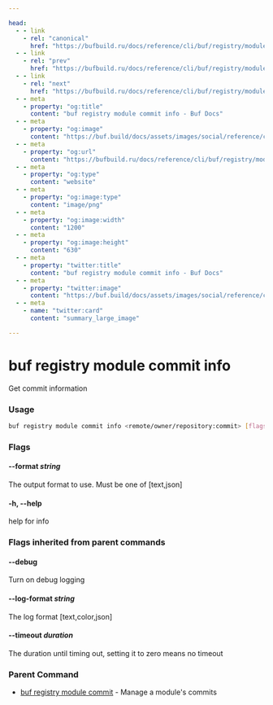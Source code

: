 ```yaml
---

head:
  - - link
    - rel: "canonical"
      href: "https://bufbuild.ru/docs/reference/cli/buf/registry/module/commit/info/"
  - - link
    - rel: "prev"
      href: "https://bufbuild.ru/docs/reference/cli/buf/registry/module/commit/add-label/"
  - - link
    - rel: "next"
      href: "https://bufbuild.ru/docs/reference/cli/buf/registry/module/commit/list/"
  - - meta
    - property: "og:title"
      content: "buf registry module commit info - Buf Docs"
  - - meta
    - property: "og:image"
      content: "https://buf.build/docs/assets/images/social/reference/cli/buf/registry/module/commit/info.png"
  - - meta
    - property: "og:url"
      content: "https://bufbuild.ru/docs/reference/cli/buf/registry/module/commit/info/"
  - - meta
    - property: "og:type"
      content: "website"
  - - meta
    - property: "og:image:type"
      content: "image/png"
  - - meta
    - property: "og:image:width"
      content: "1200"
  - - meta
    - property: "og:image:height"
      content: "630"
  - - meta
    - property: "twitter:title"
      content: "buf registry module commit info - Buf Docs"
  - - meta
    - property: "twitter:image"
      content: "https://buf.build/docs/assets/images/social/reference/cli/buf/registry/module/commit/info.png"
  - - meta
    - name: "twitter:card"
      content: "summary_large_image"

---
```


# buf registry module commit info

Get commit information

### Usage

```sh
buf registry module commit info <remote/owner/repository:commit> [flags]
```

### Flags

#### \--format _string_

The output format to use. Must be one of \[text,json\]

#### \-h, --help

help for info

### Flags inherited from parent commands

#### \--debug

Turn on debug logging

#### \--log-format _string_

The log format \[text,color,json\]

#### \--timeout _duration_

The duration until timing out, setting it to zero means no timeout

### Parent Command

- [buf registry module commit](../) - Manage a module's commits
